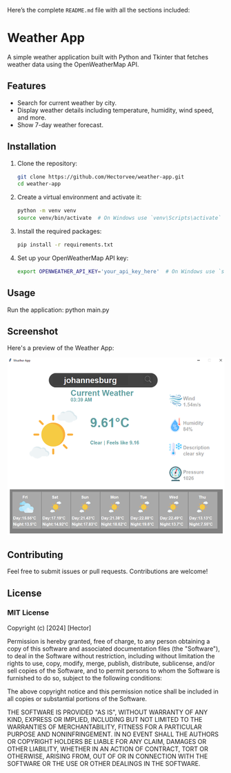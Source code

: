 Here’s the complete `README.md` file with all the sections included:

# Weather App

A simple weather application built with Python and Tkinter that fetches weather data using the OpenWeatherMap API.

## Features

- Search for current weather by city.
- Display weather details including temperature, humidity, wind speed, and more.
- Show 7-day weather forecast.

## Installation

1. Clone the repository:
    ```sh
    git clone https://github.com/Hectorvee/weather-app.git
    cd weather-app
    ```

2. Create a virtual environment and activate it:
    ```sh
    python -m venv venv
    source venv/bin/activate  # On Windows use `venv\Scripts\activate`
    ```

3. Install the required packages:
    ```sh
    pip install -r requirements.txt
    ```

4. Set up your OpenWeatherMap API key:
    ```sh
    export OPENWEATHER_API_KEY='your_api_key_here'  # On Windows use `set OPENWEATHER_API_KEY=your_api_key_here`
    ```

## Usage

Run the application:
python main.py

## Screenshot

Here's a preview of the Weather App:

![Application Screenshot](images/screenshot.png)

## Contributing

Feel free to submit issues or pull requests. Contributions are welcome!

## License

### MIT License

Copyright (c) [2024] [Hector]

Permission is hereby granted, free of charge, to any person obtaining a copy of this software and associated documentation files (the "Software"), to deal in the Software without restriction, including without limitation the rights to use, copy, modify, merge, publish, distribute, sublicense, and/or sell copies of the Software, and to permit persons to whom the Software is furnished to do so, subject to the following conditions:

The above copyright notice and this permission notice shall be included in all copies or substantial portions of the Software.

THE SOFTWARE IS PROVIDED "AS IS", WITHOUT WARRANTY OF ANY KIND, EXPRESS OR IMPLIED, INCLUDING BUT NOT LIMITED TO THE WARRANTIES OF MERCHANTABILITY, FITNESS FOR A PARTICULAR PURPOSE AND NONINFRINGEMENT. IN NO EVENT SHALL THE AUTHORS OR COPYRIGHT HOLDERS BE LIABLE FOR ANY CLAIM, DAMAGES OR OTHER LIABILITY, WHETHER IN AN ACTION OF CONTRACT, TORT OR OTHERWISE, ARISING FROM, OUT OF OR IN CONNECTION WITH THE SOFTWARE OR THE USE OR OTHER DEALINGS IN THE SOFTWARE.
